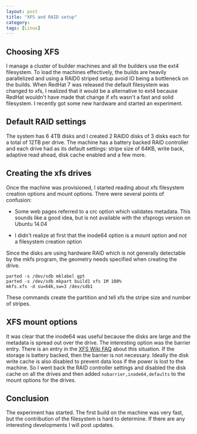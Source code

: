 ```yaml
---
layout: post
title: "XFS and RAID setup"
category: 
tags: [Linux]
---
```


## Choosing XFS

I manage a cluster of builder machines and all the builders use the
ext4 filesystem. To load the machines effectively, the builds are
heavily parallelized and using a RAID0 striped setup avoid IO
being a bottleneck on the builds. When RedHat 7 was released the
default filesystem was changed to xfs, I realized that it would be
a alternative to ext4 because RedHat wouldn't have made that change if
xfs wasn't a fast and solid filesystem. I recently got some new
hardware and started an experiment.

## Default RAID settings

The system has 6 4TB disks and I created 2 RAID0 disks of 3 disks each
for a total of 12TB per drive. The machine has a battery backed RAID
controller and each drive had as its default settings: stripe size of
64KB, write back, adaptive read ahead, disk cache enabled and a few
more.

## Creating the xfs drives

Once the machine was provisioned, I started reading about xfs
filesystem creation options and mount options. There were several
points of confusion:

- Some web pages referred to a crc option which validates
  metadata. This sounds like a good idea, but is not available with
  the xfsprogs version on Ubuntu 14.04

- I didn't realize at first that the inode64 option is a mount option
  and not a filesystem creation option

Since the disks are using hardware RAID which is not generally
detectable by the mkfs program, the geometry needs specified when
creating the drive.

    parted -s /dev/sdb mklabel gpt
    parted -s /dev/sdb mkpart build1 xfs 1M 100%
    mkfs.xfs -d su=64k,sw=3 /dev/sdb1

These commands create the partition and tell xfs the stripe size and
number of stripes.

## XFS mount options

It was clear that the inode64 was useful because the disks are large
and the metadata is spread out over the drive. The interesting option
was the barrier entry. There is an entry in the [XFS Wiki FAQ][1]
about this situation. If the storage is battery backed, then the
barrier is not necessary. Ideally the disk write cache is also
disabled to prevent data loss if the power is lost to the machine. So
I went back the RAID controller settings and disabled the disk cache
on all the drives and then added `nobarrier,inode64,defaults` to the
mount options for the drives.

## Conclusion

The experiment has started. The first build on the machine was very
fast, but the contribution of the filesystem is hard to determine. If
there are any interesting developments I will post updates.

[1]: http://xfs.org/index.php/XFS_FAQ#Q._Should_barriers_be_enabled_with_storage_which_has_a_persistent_write_cache.3F
